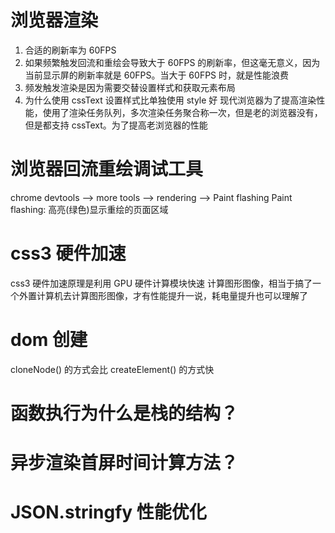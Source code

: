 # 浏览器渲染

1. 合适的刷新率为 60FPS
2. 如果频繁触发回流和重绘会导致大于 60FPS 的刷新率，但这毫无意义，因为当前显示屏的刷新率就是 60FPS。当大于 60FPS 时，就是性能浪费
3. 频发触发渲染是因为需要交替设置样式和获取元素布局
4. 为什么使用 cssText 设置样式比单独使用 style 好
    现代浏览器为了提高渲染性能，使用了渲染任务队列，多次渲染任务聚合称一次，但是老的浏览器没有，但是都支持 cssText。为了提高老浏览器的性能


# 浏览器回流重绘调试工具

chrome devtools --> more tools --> rendering --> Paint flashing 
Paint flashing: 高亮(绿色)显示重绘的页面区域

# css3 硬件加速

css3 硬件加速原理是利用 GPU 硬件计算模块快速 计算图形图像，相当于搞了一个外置计算机去计算图形图像，才有性能提升一说，耗电量提升也可以理解了

# dom 创建
cloneNode() 的方式会比 createElement() 的方式快


# 函数执行为什么是栈的结构？


# 异步渲染首屏时间计算方法？


# JSON.stringfy 性能优化